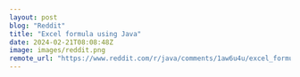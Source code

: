 ```yaml
---
layout: post
blog: "Reddit"
title: "Excel formula using Java"
date: 2024-02-21T08:08:48Z
image: images/reddit.png
remote_url: "https://www.reddit.com/r/java/comments/1aw6u4u/excel_formula_using_java/"
---
```

